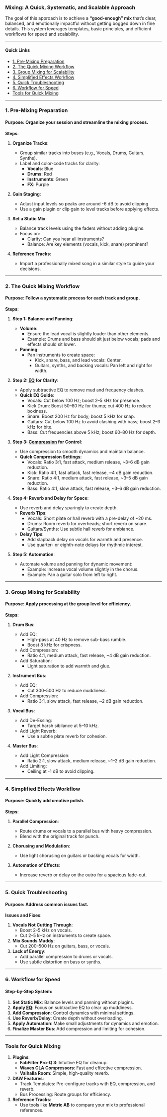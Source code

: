 ### **Mixing: A Quick, Systematic, and Scalable Approach**

The goal of this approach is to achieve a **“good-enough” mix** that’s clear, balanced, and emotionally impactful without getting bogged down in fine details. This system leverages templates, basic principles, and efficient workflows for speed and scalability.

---
#### Quick Links
- [1. Pre-Mixing Preparation](#1-pre-mixing-preparation)
- [2. The Quick Mixing Workflow](#2-the-quick-mixing-workflow)
- [3. Group Mixing for Scalability](#3-group-mixing-for-scalability)
- [4. Simplified Effects Workflow](#4-simplified-effects-workflow)
- [5. Quick Troubleshooting](#5-quick-troubleshooting)
- [6. Workflow for Speed](#6-workflow-for-speed)
- [Tools for Quick Mixing](#tools-for-quick-mixing)

---
### **1. Pre-Mixing Preparation**

#### **Purpose**: Organize your session and streamline the mixing process.

**Steps**:

1. **Organize Tracks**:
    
    - Group similar tracks into buses (e.g., Vocals, Drums, Guitars, Synths).
    - Label and color-code tracks for clarity:
        - **Vocals**: Blue
        - **Drums**: Red
        - **Instruments**: Green
        - **FX**: Purple
2. **Gain Staging**:
    
    - Adjust input levels so peaks are around -6 dB to avoid clipping.
    - Use a gain plugin or clip gain to level tracks before applying effects.
3. **Set a Static Mix**:
    
    - Balance track levels using the faders without adding plugins.
    - Focus on:
        - Clarity: Can you hear all instruments?
        - Balance: Are key elements (vocals, kick, snare) prominent?
4. **Reference Tracks**:
    
    - Import a professionally mixed song in a similar style to guide your decisions.

---

### **2. The Quick Mixing Workflow**

#### **Purpose**: Follow a systematic process for each track and group.

**Steps**:

1. **Step 1: Balance and Panning**:
    
    - **Volume**:
        - Ensure the lead vocal is slightly louder than other elements.
        - Example: Drums and bass should sit just below vocals; pads and effects should sit lower.
    - **Panning**:
        - Pan instruments to create space:
            - Kick, snare, bass, and lead vocals: Center.
            - Guitars, synths, and backing vocals: Pan left and right for width.
2. **Step 2: [EQ](ED.md) for Clarity**:
    
    - Apply subtractive EQ to remove mud and frequency clashes.
    - **Quick EQ Guide**:
        - Vocals: Cut below 100 Hz; boost 2–5 kHz for presence.
        - Kick Drum: Boost 50–80 Hz for thump; cut 400 Hz to reduce boxiness.
        - Snare: Boost 200 Hz for body; boost 5 kHz for snap.
        - Guitars: Cut below 100 Hz to avoid clashing with bass; boost 2–3 kHz for bite.
        - Bass: Cut frequencies above 5 kHz; boost 60–80 Hz for depth.
3. **Step 3: [Compression](Compression.md) for Control**:
    
    - Use compression to smooth dynamics and maintain balance.
    - **Quick Compression Settings**:
        - Vocals: Ratio 3:1, fast attack, medium release, ~3–6 dB gain reduction.
        - Kick: Ratio 4:1, fast attack, fast release, ~4 dB gain reduction.
        - Snare: Ratio 4:1, medium attack, fast release, ~3–5 dB gain reduction.
        - Bass: Ratio 4:1, slow attack, fast release, ~3–6 dB gain reduction.
4. **Step 4: Reverb and Delay for Space**:
    
    - Use reverb and delay sparingly to create depth.
    - **Reverb Tips**:
        - Vocals: Short plate or hall reverb with a pre-delay of ~20 ms.
        - Drums: Room reverb for overheads; short reverb on snare.
        - Guitars/Synths: Use subtle hall reverb for ambiance.
    - **Delay Tips**:
        - Add slapback delay on vocals for warmth and presence.
        - Use quarter- or eighth-note delays for rhythmic interest.
5. **Step 5: Automation**:
    
    - Automate volume and panning for dynamic movement:
        - Example: Increase vocal volume slightly in the chorus.
        - Example: Pan a guitar solo from left to right.

---

### **3. Group Mixing for Scalability**

#### **Purpose**: Apply processing at the group level for efficiency.

**Steps**:

1. **Drum Bus**:
    
    - Add EQ:
        - High-pass at 40 Hz to remove sub-bass rumble.
        - Boost 8 kHz for crispness.
    - Add Compression:
        - Ratio 4:1, medium attack, fast release, ~4 dB gain reduction.
    - Add Saturation:
        - Light saturation to add warmth and glue.
2. **Instrument Bus**:
    
    - Add EQ:
        - Cut 300–500 Hz to reduce muddiness.
    - Add Compression:
        - Ratio 3:1, slow attack, fast release, ~2 dB gain reduction.
3. **Vocal Bus**:
    
    - Add De-Essing:
        - Target harsh sibilance at 5–10 kHz.
    - Add Light Reverb:
        - Use a subtle plate reverb for cohesion.
4. **Master Bus**:
    
    - Add Light Compression:
        - Ratio 2:1, slow attack, medium release, ~1–2 dB gain reduction.
    - Add Limiting:
        - Ceiling at -1 dB to avoid clipping.

---

### **4. Simplified Effects Workflow**

#### **Purpose**: Quickly add creative polish.

**Steps**:

1. **Parallel Compression**:
    
    - Route drums or vocals to a parallel bus with heavy compression.
    - Blend with the original track for punch.
2. **Chorusing and Modulation**:
    
    - Use light chorusing on guitars or backing vocals for width.
3. **Automation of Effects**:
    
    - Increase reverb or delay on the outro for a spacious fade-out.

---

### **5. Quick Troubleshooting**

#### **Purpose**: Address common issues fast.

**Issues and Fixes**:

1. **Vocals Not Cutting Through**:
    - Boost 2–5 kHz on vocals.
    - Cut 2–5 kHz on instruments to create space.
2. **Mix Sounds Muddy**:
    - Cut 200–500 Hz on guitars, bass, or vocals.
3. **Lack of Energy**:
    - Add parallel compression to drums or vocals.
    - Use subtle distortion on bass or synths.

---

### **6. Workflow for Speed**

#### **Step-by-Step System**:

1. **Set Static Mix**: Balance levels and panning without plugins.
2. **Apply [EQ](EQ.md)**: Focus on subtractive EQ to clear up muddiness.
3. **Add Compression**: Control dynamics with minimal settings.
4. **Use Reverb/Delay**: Create depth without overloading.
5. **Apply Automation**: Make small adjustments for dynamics and emotion.
6. **Finalize Master Bus**: Add compression and limiting for cohesion.

---

### **Tools for Quick Mixing**

1. **Plugins**:
    - **FabFilter Pro-Q 3**: Intuitive EQ for cleanup.
    - **Waves CLA Compressors**: Fast and effective compression.
    - **Valhalla Room**: Simple, high-quality reverb.
2. **DAW Features**:
    - Track Templates: Pre-configure tracks with EQ, compression, and reverb.
    - Bus Processing: Route groups for efficiency.
3. **Reference Tracks**:
    - Use tools like **Metric AB** to compare your mix to professional references.

